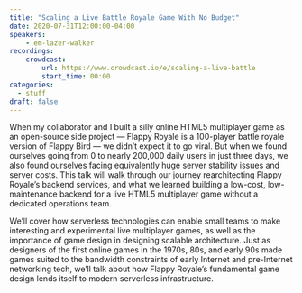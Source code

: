 ```yaml
---
title: "Scaling a Live Battle Royale Game With No Budget"
date: 2020-07-31T12:00:00-04:00
speakers:
    - em-lazer-walker
recordings:
    crowdcast:
        url: https://www.crowdcast.io/e/scaling-a-live-battle
        start_time: 00:00
categories:
  - stuff
draft: false
---
```


When my collaborator and I built a silly online HTML5 multiplayer game as an open-source side project — Flappy Royale is a 100-player battle royale version of Flappy Bird — we didn’t expect it to go viral. But when we found ourselves going from 0 to nearly 200,000 daily users in just three days, we also found ourselves facing equivalently huge server stability issues and server costs. This talk will walk through our journey rearchitecting Flappy Royale’s backend services, and what we learned building a low-cost, low-maintenance backend for a live HTML5 multiplayer game without a dedicated operations team.

We’ll cover how serverless technologies can enable small teams to make interesting and experimental live multiplayer games, as well as the importance of game design in designing scalable architecture. Just as designers of the first online games in the 1970s, 80s, and early 90s made games suited to the bandwidth constraints of early Internet and pre-Internet networking tech, we’ll talk about how Flappy Royale’s fundamental game design lends itself to modern serverless infrastructure.
